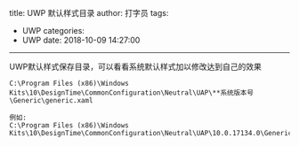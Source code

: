title: UWP 默认样式目录
author: 打字员
tags:
  - UWP
categories:
  - UWP
date: 2018-10-09 14:27:00
---
UWP默认样式保存目录，可以看看系统默认样式加以修改达到自己的效果
```
C:\Program Files (x86)\Windows Kits\10\DesignTime\CommonConfiguration\Neutral\UAP\**系统版本号\Generic\generic.xaml

例如:
C:\Program Files (x86)\Windows Kits\10\DesignTime\CommonConfiguration\Neutral\UAP\10.0.17134.0\Generic\generic.xaml
```